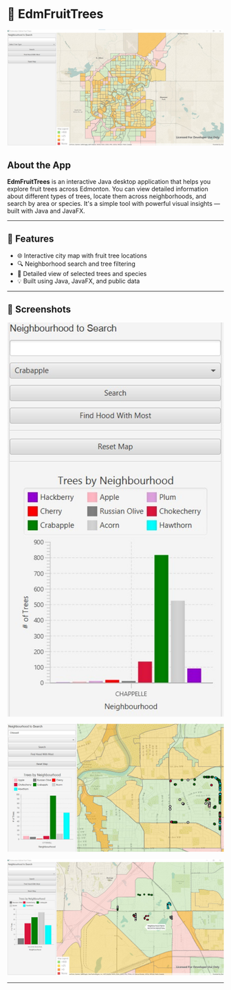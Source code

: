 # 🌳 EdmFruitTrees

<p align="center">
  <img src="images/Main.jpg" alt="Main Screenshot" width="700"/>
</p>

## About the App

**EdmFruitTrees** is an interactive Java desktop application that helps you explore fruit trees across Edmonton. You can view detailed information about different types of trees, locate them across neighborhoods, and search by area or species. It's a simple tool with powerful visual insights — built with Java and JavaFX.

---

## 🧭 Features

- 🌐 Interactive city map with fruit tree locations  
- 🔍 Neighborhood search and tree filtering  
- 🍏 Detailed view of selected trees and species  
- 💡 Built using Java, JavaFX, and public data

---

## 📸 Screenshots

<p align="center">
  <img src="images/Panel.jpg" alt="Panel View" width="600"/>
</p>

<p align="center">
  <img src="images/Search.jpg" alt="Search View" width="600"/>
</p>

<p align="center">
  <img src="images/SelectedHood.jpg" alt="Selected Neighborhood" width="600"/>
</p>

---
